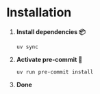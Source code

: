 # Installation

1. **Install dependencies 📦**
    ```shell
    uv sync
    ```

2. **Activate pre-commit 🔄**
    ```shell
    uv run pre-commit install
    ```

3. **Done**
